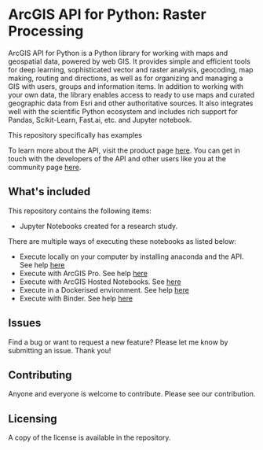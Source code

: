 # ArcGIS API for Python: Raster Processing
ArcGIS API for Python is a Python library for working with maps and geospatial data, powered by web GIS. It provides simple and efficient tools for deep learning, sophisticated vector and raster analysis, geocoding, map making, routing and directions, as well as for organizing and managing a GIS with users, groups and information items. In addition to working with your own data, the library enables access to ready to use maps and curated geographic data from Esri and other authoritative sources. It also integrates well with the scientific Python ecosystem and includes rich support for Pandas, Scikit-Learn, Fast.ai, etc. and Jupyter notebook.

This repository specifically has examples 

To learn more about the API, visit the product page [here](https://developers.arcgis.com/python/). You can get in touch with the developers of the API and other users like you at the community page [here](https://geonet.esri.com/groups/arcgis-python-api/).

## What's included
This repository contains the following items:
* Jupyter Notebooks created for a research study.

There are multiple ways of executing these notebooks as listed below:

 - Execute locally on your computer by installing anaconda and the API. See help [here](https://developers.arcgis.com/python/guide/install-and-set-up/#Get-Conda-with-Anaconda-for-Python-Distribution)
 - Execute with ArcGIS Pro. See help [here](https://developers.arcgis.com/python/guide/install-and-set-up/#Get-Conda-with-ArcGIS-Pro)
 - Execute with ArcGIS Hosted Notebooks. See [here](https://www.esri.com/en-us/arcgis/products/arcgis-notebook-server)
 - Execute in a Dockerised environment. See help [here](https://developers.arcgis.com/python/guide/install-and-set-up/#Install-as-a-Docker-image)
 - Execute with Binder. See help [here](https://mybinder.org/)

## Issues

Find a bug or want to request a new feature?  Please let me know by submitting an issue. Thank you!

## Contributing

Anyone and everyone is welcome to contribute. Please see our contribution.

## Licensing

A copy of the license is available in the repository.

